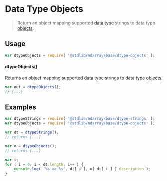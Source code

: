 <!--

@license Apache-2.0

Copyright (c) 2025 The Stdlib Authors.

Licensed under the Apache License, Version 2.0 (the "License");
you may not use this file except in compliance with the License.
You may obtain a copy of the License at

   http://www.apache.org/licenses/LICENSE-2.0

Unless required by applicable law or agreed to in writing, software
distributed under the License is distributed on an "AS IS" BASIS,
WITHOUT WARRANTIES OR CONDITIONS OF ANY KIND, either express or implied.
See the License for the specific language governing permissions and
limitations under the License.

-->

# Data Type Objects

> Return an object mapping supported [data type][@stdlib/ndarray/dtypes] strings to data type [objects][@stdlib/ndarray/dtype-ctor].

<!-- Section to include introductory text. Make sure to keep an empty line after the intro `section` element and another before the `/section` close. -->

<section class="intro">

</section>

<!-- /.intro -->

<!-- Package usage documentation. -->

<section class="usage">

## Usage

```javascript
var dtypeObjects = require( '@stdlib/ndarray/base/dtype-objects' );
```

#### dtypeObjects()

Returns an object mapping supported [data type][@stdlib/ndarray/dtypes] strings to data type [objects][@stdlib/ndarray/dtype-ctor].

```javascript
var out = dtypeObjects();
// {...}
```

</section>

<!-- /.usage -->

<!-- Package usage notes. Make sure to keep an empty line after the `section` element and another before the `/section` close. -->

<section class="notes">

</section>

<!-- /.notes -->

<!-- Package usage examples. -->

<section class="examples">

## Examples

<!-- eslint no-undef: "error" -->

```javascript
var dtypeStrings = require( '@stdlib/ndarray/base/dtype-strings' );
var dtypeObjects = require( '@stdlib/ndarray/base/dtype-objects' );

var dt = dtypeStrings();
// returns [...]

var o = dtypeObjects();
// returns {...}

var i;
for ( i = 0; i < dt.length; i++ ) {
    console.log( '%s => %s', dt[ i ], o[ dt[ i ] ].description );
}
```

</section>

<!-- /.examples -->

<!-- Section to include cited references. If references are included, add a horizontal rule *before* the section. Make sure to keep an empty line after the `section` element and another before the `/section` close. -->

<section class="references">

</section>

<!-- /.references -->

<!-- Section for related `stdlib` packages. Do not manually edit this section, as it is automatically populated. -->

<section class="related">

</section>

<!-- /.related -->

<!-- Section for all links. Make sure to keep an empty line after the `section` element and another before the `/section` close. -->

<section class="links">

[@stdlib/ndarray/dtypes]: https://github.com/stdlib-js/ndarray/tree/main/dtypes

[@stdlib/ndarray/dtype-ctor]: https://github.com/stdlib-js/ndarray/tree/main/dtype-ctor

</section>

<!-- /.links -->

